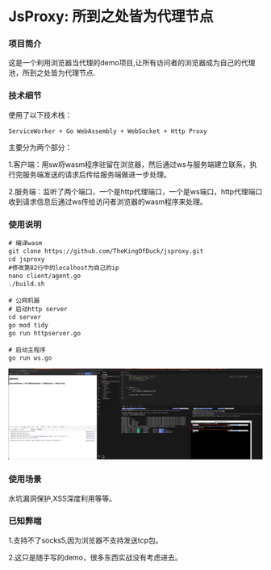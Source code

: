 # JsProxy: 所到之处皆为代理节点

### 项目简介

这是一个利用浏览器当代理的demo项目,让所有访问者的浏览器成为自己的代理池，所到之处皆为代理节点.

### 技术细节

使用了以下技术栈：
```
ServiceWorker + Go WebAssembly + WebSocket + Http Proxy
```
主要分为两个部分：

1.客户端：用sw将wasm程序驻留在浏览器，然后通过ws与服务端建立联系，执行完服务端发送的请求后传给服务端做进一步处理。

2.服务端：监听了两个端口，一个是http代理端口，一个是ws端口，http代理端口收到请求信息后通过ws传给访问者浏览器的wasm程序来处理。

### 使用说明

```
# 编译wasm
git clone https://github.com/TheKingOfDuck/jsproxy.git
cd jsproxy
#修改第82行中的localhost为自己的ip
nano client/agent.go
./build.sh

# 公网机器
# 启动http server
cd server
go mod tidy
go run httpserver.go

# 启动主程序
go run ws.go
```

![](images/jsproxy.jpg)

### 使用场景

水坑漏洞保护,XSS深度利用等等。

### 已知弊端
1.支持不了socks5,因为浏览器不支持发送tcp包。

2.这只是随手写的demo，很多东西实战没有考虑进去。

